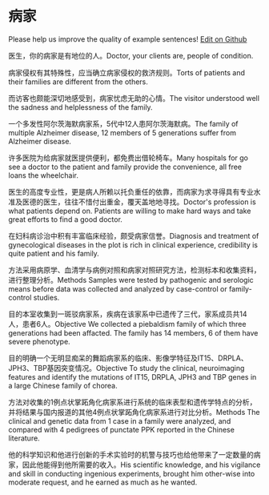 # 病家

Please help us improve the quality of example sentences! [Edit on Github](https://github.com/jiyushe/jiyu-example-sentence-source/blob/main/chinese/bingjia_2.md)

<p><span class="chinese">医生，你的病家是有地位的人。</span><span class="english">Doctor, your clients are, people of condition.</span></p>

<p><span class="chinese">病家侵权有其特殊性，应当确立病家侵权的救济规则。</span><span class="english">Torts of patients and their families are different from the others.</span></p>

<p><span class="chinese">而访客也颇能深切地感受到，病家忧虑无助的心情。</span><span class="english">The visitor understood well the sadness and helplessness of the family.</span></p>

<p><span class="chinese">一个多发性阿尔茨海默病家系，5代中12人患阿尔茨海默病。</span><span class="english">The family of multiple Alzheimer disease, 12 members of 5 generations suffer from Alzheimer disease.</span></p>

<p><span class="chinese">许多医院为给病家就医提供便利，都免费出借轮椅车。</span><span class="english">Many hospitals for go see a doctor to the patient and family provide the convenience, all free loans the wheelchair.</span></p>

<p><span class="chinese">医生的高度专业性，更是病人所赖以托负重任的依靠，而病家为求寻得具有专业水准及医德的医生，往往不惜付出重金，覆天盖地地寻找。</span><span class="english">Doctor's profession is what patients depend on. Patients are willing to make hard ways and take great efforts to find a good doctor.</span></p>

<p><span class="chinese">在妇科病诊治中积有丰富临床经验，颇受病家信誉。</span><span class="english">Diagnosis and treatment of gynecological diseases in the plot is rich in clinical experience, credibility is quite patient and his family.</span></p>

<p><span class="chinese">方法采用病原学、血清学与病例对照和病家对照研究方法，检测标本和收集资料，进行整理分析。</span><span class="english">Methods Samples were tested by pathogenic and serologic means before data was collected and analyzed by case-control or family-control studies.</span></p>

<p><span class="chinese">目的本室收集到一斑驳病家系，疾病在该家系中已遗传了三代，家系成员共14人，患者6人。</span><span class="english">Objective We collected a piebaldism family of which three generations had been affacted. The family has 14 members, 6 of them have severe phenotype.</span></p>

<p><span class="chinese">目的明确一个无明显痴呆的舞蹈病家系的临床、影像学特征及IT15、DRPLA、JPH3、TBP基因突变情况。</span><span class="english">Objective To study the clinical, neuroimaging features and identify the mutations of IT15, DRPLA, JPH3 and TBP genes in a large Chinese family of chorea.</span></p>

<p><span class="chinese">方法对收集的1例点状掌跖角化病家系进行系统的临床表型和遗传学特点的分析，并将结果与国内报道的其他4例点状掌跖角化病家系进行对比分析。</span><span class="english">Methods The clinical and genetic data from 1 case in a family were analyzed, and compared with 4 pedigrees of punctate PPK reported in the Chinese literature.</span></p>

<p><span class="chinese">他的科学知识和他进行创新的手术实验时的机警与技巧也给他带来了一定数量的病家，因此他能得到他所需要的收入。</span><span class="english">His scientific knowledge, and his vigilance and skill in conducting ingenious experiments, brought him other-wise into moderate request, and he earned as much as he wanted.</span></p>


